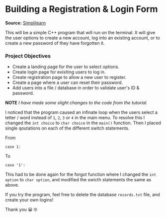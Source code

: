 # Building a Registration & Login Form #

**Source:** [Simplilearn](https://www.youtube.com/watch?v=yo3ImzEwP50)

This will be a simple C++ program that will run on the terminal.  It will give the user options to create a new account, log into an existing account, or to create a new password of they have forgotten it.

### Project Objectives ###
- Create a landing page for the user to select options.
- Create login page for exisiting users to log in.
- Create registration page to allow a new user to register.
- Create a page where a user can reset their password.
- Add users into a file / database in order to validate user's ID & password.


**NOTE**
*I have made some slight changes to the code from the tutorial.*

I noticed that the program caused an infinate loop when the users select a letter / word instead of `1`, `2`, `3` or `4` in the main menu.  To resolve this I changed the `int choice` to `char choice` in the `main()` function.  Then I placed single qoutations on each of the different switch statements.

From 
```
case 1:
```

To
```
case '1':
```

This had to be done again for the forgot function where I changed the `int option` to `char option`, and modified the swicth statements the same as above.

If you try the program, feel free to delete the database `records.txt` file, and create your own logins!

Thank you :grinning: :nerd_face:
